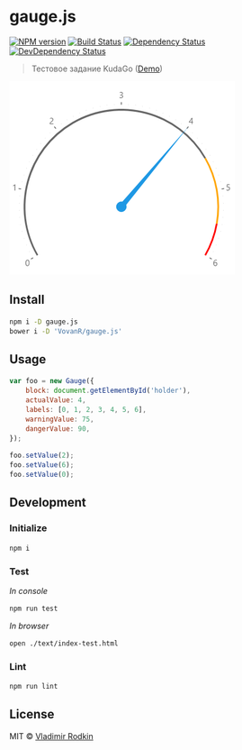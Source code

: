 # gauge.js

[![NPM version][npm-image]][npm-url]
[![Build Status][travis-image]][travis-url]
[![Dependency Status][depstat-image]][depstat-url]
[![DevDependency Status][depstat-dev-image]][depstat-dev-url]

> Тестовое задание KudaGo ([Demo](http://jsfiddle.net/VovanR/exnzzqx8/))

![](example/specs.png)

## Install

```sh
npm i -D gauge.js
bower i -D 'VovanR/gauge.js'
```

## Usage

```javascript
var foo = new Gauge({
    block: document.getElementById('holder'),
    actualValue: 4,
    labels: [0, 1, 2, 3, 4, 5, 6],
    warningValue: 75,
    dangerValue: 90,
});
```

```javascript
foo.setValue(2);
foo.setValue(6);
foo.setValue(0);
```

## Development

### Initialize
```sh
npm i
```

### Test
*In console*
```sh
npm run test
```

*In browser*
```sh
open ./text/index-test.html
```

### Lint
```sh
npm run lint
```

## License
MIT © [Vladimir Rodkin](https://github.com/VovanR)

[npm-url]: https://npmjs.org/package/gauge.js
[npm-image]: http://img.shields.io/npm/v/gauge.js.svg

[travis-url]: https://travis-ci.org/VovanR/gauge.js
[travis-image]: http://img.shields.io/travis/VovanR/gauge.js.svg

[depstat-url]: https://david-dm.org/VovanR/gauge.js
[depstat-image]: https://david-dm.org/VovanR/gauge.js.svg

[depstat-dev-url]: https://david-dm.org/VovanR/gauge.js
[depstat-dev-image]: https://david-dm.org/VovanR/gauge.js/dev-status.svg
